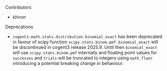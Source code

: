 Contributors
* khiron

Deprecations

- `cogent3.math.stats.distribution.binomial_exact` has been deprecated in favour of scipy function `scipy.stats.binom.pmf`.  `binomial_exact` will be discontinued in cogent3 release 2025.9.  Until then `binomial_exact` will use `scipy.stats.binom.pmf` internally and floating point values for `successes` and `trials` will be truncated to integers using `math.floor` introducing a potential breaking change in behaviour. 